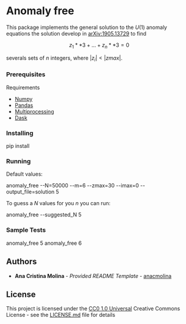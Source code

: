 # Anomaly free

This package implements the general solution to the $U(1)$ anomaly equations the solution develop in [arXiv:1905.13729](https://arxiv.org/pdf/1905.13729.pdf) to find 

$$ z_1**3 + ... + z_n**3 = 0 $$

severals sets of $n$ integers, where $|z_i|<|zmax|$.

### Prerequisites

Requirements 
- [Numpy](https://www.example.com)
- [Pandas](https://www.example.com)
- [Multiprocessing](https://www.example.com)
- [Dask](https://www.example.com)

### Installing

pip install 

### Running 

Default values:

anomaly_free --N=50000 --m=6 --zmax=30 --imax=0 --output_file=solution 5

To guess a $N$ values for you $n$ you can run:

anomaly_free --suggested_N 5

### Sample Tests

anomaly_free 5
anomaly_free 6

## Authors

  - **Ana Cristina Molina** - *Provided README Template* -
    [anacmolina](https://github.com/anacmolina)


## License

This project is licensed under the [CC0 1.0 Universal](LICENSE.md)
Creative Commons License - see the [LICENSE.md](LICENSE.md) file for
details

